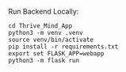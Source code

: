 Run Backend Locally:

```
cd Thrive_Mind_App
python3 -m venv .venv
source venv/bin/activate
pip install -r requirements.txt
export set FLASK_APP=webapp
python3 -m flask run
```
